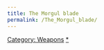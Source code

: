 ```yaml
---
title: The Morgul blade
permalink: /The_Morgul_blade/
---
```


[Category: Weapons](Category:_Weapons "wikilink")
[\*](Category:_Slashing_weapons "wikilink")